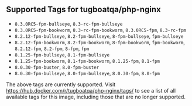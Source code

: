## Supported Tags for tugboatqa/php-nginx

* `8.3.0RC5-fpm-bullseye`, `8.3-rc-fpm-bullseye`
* `8.3.0RC5-fpm-bookworm`, `8.3-rc-fpm-bookworm`, `8.3.0RC5-fpm`, `8.3-rc-fpm`
* `8.2.12-fpm-bullseye`, `8.2-fpm-bullseye`, `8-fpm-bullseye`, `fpm-bullseye`
* `8.2.12-fpm-bookworm`, `8.2-fpm-bookworm`, `8-fpm-bookworm`, `fpm-bookworm`, `8.2.12-fpm`, `8.2-fpm`, `8-fpm`, `fpm`
* `8.1.25-fpm-bullseye`, `8.1-fpm-bullseye`
* `8.1.25-fpm-bookworm`, `8.1-fpm-bookworm`, `8.1.25-fpm`, `8.1-fpm`
* `8.0.30-fpm-buster`, `8.0-fpm-buster`
* `8.0.30-fpm-bullseye`, `8.0-fpm-bullseye`, `8.0.30-fpm`, `8.0-fpm`

The above tags are currently supported. Visit https://hub.docker.com/r/tugboatqa/php-nginx/tags/ to see a list of all available tags for this image, including those that are no longer supported.
